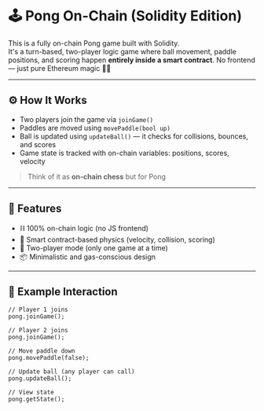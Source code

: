 # 🕹️ Pong On-Chain (Solidity Edition)   
   
This is a fully on-chain Pong game built with Solidity.    
It's a turn-based, two-player logic game where ball movement, paddle positions, and scoring happen **entirely inside a smart contract**. No frontend — just pure Ethereum magic 🧙‍♂️   

---

## ⚙️ How It Works

- Two players join the game via `joinGame()`
- Paddles are moved using `movePaddle(bool up)`  
- Ball is updated using `updateBall()` — it checks for collisions, bounces, and scores
- Game state is tracked with on-chain variables: positions, scores, velocity 

> Think of it as **on-chain chess** but for Pong 

---

## 🚀 Features

- ⛓️ 100% on-chain logic (no JS frontend) 
- 🧠 Smart contract-based physics (velocity, collision, scoring)
- 👥 Two-player mode (only one game at a time)
- 📦 Minimalistic and gas-conscious design

---

## 🧪 Example Interaction

```solidity
// Player 1 joins
pong.joinGame();

// Player 2 joins
pong.joinGame();

// Move paddle down
pong.movePaddle(false);

// Update ball (any player can call)
pong.updateBall();

// View state
pong.getState();
